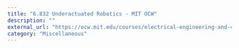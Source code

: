 ```yaml
---
title: "6.832 Underactuated Robotics - MIT OCW"
description: ""
external_url: "https://ocw.mit.edu/courses/electrical-engineering-and-computer-science/6-832-underactuated-robotics-spring-2009/"
category: "Miscellaneous"
---
```

